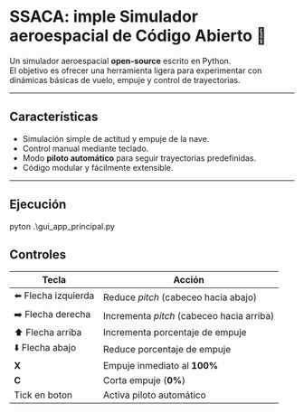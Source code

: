 # SSACA: imple Simulador aeroespacial de Código Abierto 🚀

Un simulador aeroespacial **open-source** escrito en Python.  
El objetivo es ofrecer una herramienta ligera para experimentar con dinámicas básicas de vuelo, empuje y control de trayectorias.

---

## Características
- Simulación simple de actitud y empuje de la nave.
- Control manual mediante teclado.
- Modo **piloto automático** para seguir trayectorias predefinidas.
- Código modular y fácilmente extensible.

---
## Ejecución

pyton .\gui_app_principal.py

## Controles

| Tecla               | Acción                                    |
| ------------------- | ----------------------------------------- |
| ⬅️ Flecha izquierda | Reduce *pitch* (cabeceo hacia abajo)      |
| ➡️ Flecha derecha   | Incrementa *pitch* (cabeceo hacia arriba) |
| ⬆️ Flecha arriba    | Incrementa porcentaje de empuje           |
| ⬇️ Flecha abajo     | Reduce porcentaje de empuje               |
| **X**               | Empuje inmediato al **100%**              |
| **C**               | Corta empuje (**0%**)                     |
| Tick en boton       | Activa piloto automático                  |




